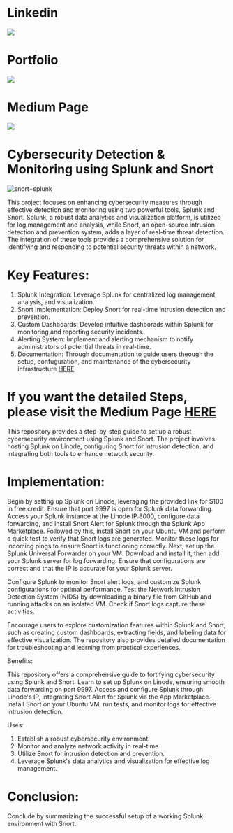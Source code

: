 # Linkedin
[![](https://img.shields.io/badge/LinkedIn-0077B5?style=for-the-badge&logo=linkedin&logoColor=white)](https://www.linkedin.com/in/gauravss03/)
# Portfolio 
[![](https://img.shields.io/badge/Portfolio-255E63?style=for-the-badge&logo=About.me&logoColor=white)](https://gauravsuryawanshi.pages.dev/)
# Medium Page 
[![](https://img.shields.io/badge/Medium-12100E?style=for-the-badge&logo=medium&logoColor=white)](https://medium.com/@gauravss3703/detection-and-monitoring-using-snort-and-splunk-35ec5924bcfb)



# Cybersecurity Detection & Monitoring using Splunk and Snort

![snort+splunk](https://github.com/astroxhacker/Cybersecurity-Detection-Monitoring-using-Splunk-and-Snort/assets/109857735/a7f589cb-1f76-4389-9d91-72d3b0ae09f8)


This project focuses on enhancing cybersecurity measures through effective detection and monitoring using two powerful tools, Splunk and Snort. Splunk, a robust data analytics and visualization platform, is utilized for log management and analysis, while Snort, an open-source intrusion detection and prevention system, adds a layer of real-time threat detection. The integration of these tools provides a comprehensive solution for identifying and responding to potential security threats within a network.

# Key Features:

1. Splunk Integration: Leverage Splunk for centralized log management, analysis, and visualization.
2. Snort Implementation: Deploy Snort for real-time intrusion detection and prevention.
3. Custom Dashboards: Develop intuitive dashborads within Splunk for monitoring and reporting security incidents.
4. Alerting System: Implement and alerting mechanism to notify administrators of potential threats in real-time.
5. Documentation: Through documentation to guide users theough the setup, confuguration, and maintenance of the cybersecurity infrastructure [HERE](https://medium.com/@gauravss3703/detection-and-monitoring-using-snort-and-splunk-35ec5924bcfb)


# If you want the detailed Steps, please visit the Medium Page [HERE](https://google.com)

This repository provides a step-by-step guide to set up a robust cybersecurity environment using Splunk and Snort. The project involves hosting Splunk on Linode, configuring Snort for intrusion detection, and integrating both tools to enhance network security.


# Implementation:

  Begin by setting up Splunk on Linode, leveraging the provided link for $100 in free credit. Ensure that port 9997 is open for Splunk data forwarding.
  Access your Splunk instance at the Linode IP:8000, configure data forwarding, and install Snort Alert for Splunk through the Splunk App Marketplace. Followed by this, install Snort on your Ubuntu VM and perform a quick test to verify that Snort logs are generated. Monitor these logs for incoming pings to ensure Snort is functioning correctly.
  Next, set up the Splunk Universal Forwarder on your VM. Download and install it, then add your Splunk server for log forwarding. Ensure that configurations are correct and that the IP is accurate for your Splunk server.

Configure Splunk to monitor Snort alert logs, and customize Splunk configurations for optimal performance. Test the Network Intrusion Detection System (NIDS) by downloading a binary file from GitHub and running attacks on an isolated VM. Check if Snort logs capture these activities.

Encourage users to explore customization features within Splunk and Snort, such as creating custom dashboards, extracting fields, and labeling data for effective visualization. The repository also provides detailed documentation for troubleshooting and learning from practical experiences.


Benefits:
  
  This repository offers a comprehensive guide to fortifying cybersecurity using Splunk and Snort. Learn to set up Splunk on Linode, ensuring smooth data forwarding on port 9997. Access and configure Splunk through Linode's IP, integrating Snort Alert for Splunk via the App Marketplace. Install Snort on your Ubuntu VM, run tests, and monitor logs for effective intrusion detection.

Uses:
1. Establish a robust cybersecurity environment.
2. Monitor and analyze network activity in real-time.
3. Utilize Snort for intrusion detection and prevention.
4. Leverage Splunk's data analytics and visualization for effective log management.

# Conclusion:
  Conclude by summarizing the successful setup of a working Splunk environment with Snort.
